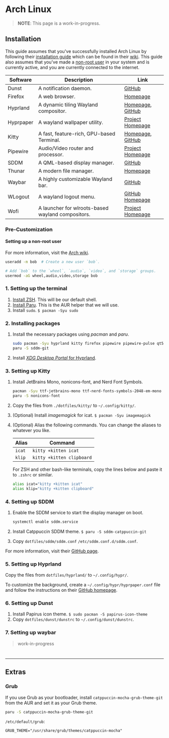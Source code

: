 # Arch Linux

> **NOTE**: This page is a work-in-progress.

## Installation

This guide assumes that you've successfully installed Arch Linux by following their [installation guide](https://wiki.archlinux.org/title/Installation_guide) which can be found in their [wiki](https://wiki.archlinux.org/). This guide also assumes that you've made a [non-root user](#Setting-up-a-non-root-user) in your system and is currently active, and you are currently connected to the internet.

| Software                 | Description                                       | Link                                                                                        |
| ------------------------ | ------------------------------------------------- | ------------------------------------------------------------------------------------------- |
| Dunst                    | A notification daemon.                            | [GitHub](https://github.com/dunst-project/dunst)                                            |
| Firefox                  | A web browser.                                    | [Homepage](https://firefox.com/)                                                            |
| Hyprland                 | A dynamic tiling Wayland compositor.              | [Homepage](https://hyprland.org/), [GitHub](https://github.com/hyprwm/Hyprland)             |
| Hyprpaper                | A wayland wallpaper utility.                      | [Project Homepage](https://github.com/hyprwm/hyprpaper)                                     |
| Kitty                    | A fast, feature-rich, GPU-based Terminal.         | [Homepage](https://sw.kovidgoyal.net/kitty/), [GitHub](https://github.com/kovidgoyal/kitty) |
| Pipewire                 | Audio/Video router and processor.                 | [Project Homepage](https://gitlab.freedesktop.org/pipewire/pipewire/)                       |
| SDDM                     | A QML-based display manager.                      | [GitHub](https://github.com/sddm/sddm)                                                      |
| Thunar                   | A modern file manager.                            | [Homepage](https://docs.xfce.org/xfce/thunar/start)                                         |
| Waybar                   | A highly customizable Wayland bar.                | [GitHub](https://github.com/Alexays/Waybar)                                                 |
| WLogout                  | A wayland logout menu.                            | [GitHub Homepage](https://github.com/ArtsyMacaw/wlogout)                                    |
| Wofi                     | A launcher for wlroots-based wayland compositors. | [Project Homepage](https://hg.sr.ht/~scoopta/wofi)                                          |

### Pre-Customization

#### Setting up a non-root user

For more information, visit the [Arch wiki](https://wiki.archlinux.org/title/Users_and_groups).

```bash
useradd -m bob  # Create a new user `bob`.

# Add `bob` to the `wheel`, `audio`, `video`, and `storage` groups.
usermod -aG wheel,audio,video,storage bob
```

### 1. Setting up the terminal

1. [Install ZSH](https://github.com/SetupGuides/ZSH). This will be our default shell.
2. [Install Paru](https://github.com/Morganamilo/paru). This is the AUR helper that we will use.
3. Install `sudo`. `$ pacman -Syu sudo`

### 2. Installing packages

1. Install the necessary packages using *pacman* and *paru*.

    ```bash
    sudo pacman -Syu hyprland kitty firefox pipewire pipewire-pulse qt5-wayland qt6-wayland hyprpaper polkit-kde-agent waybar otf-font-awesome thunar gvfs tumbler ffmpegthumbnailer wofi
    paru -S sddm-git
    ```

2. Install [*XDG Desktop Portal* for Hyprland](https://wiki.hyprland.org/Useful-Utilities/Hyprland-desktop-portal/).

### 3. Setting up Kitty

1. Install JetBrains Mono, nonicons-font, and Nerd Font Symbols.

    ```bash
    pacman -Syu ttf-jetbrains-mono ttf-nerd-fonts-symbols-2048-em-mono
    paru -S nonicons-font
    ```

2. Copy the files from `./dotfiles/kitty/` to `~/.config/kitty/`.
3. (Optional) Install *imagemagick* for icat. `$ pacman -Syu imagemagick`
4. (Optional) Alias the following commands. You can change the aliases to whatever you like.

    | Alias   | Command                   |
    | ------- | ------------------------- |
    | `icat`  | `kitty +kitten icat`      |
    | `klip`  | `kitty +kitten clipboard` |

    For ZSH and other bash-like terminals, copy the lines below and paste it to `.zshrc` or similar.

    ```bash
    alias icat="kitty +kitten icat"
    alias klip="kitty +kitten clipboard"
    ```

### 4. Setting up SDDM

1. Enable the SDDM service to start the display manager on boot.

    ```bash
    systemctl enable sddm.service
    ```

2. Install Catppuccin SDDM theme. `$ paru -S sddm-catppuccin-git`
3. Copy `dotfiles/sddm/sddm.conf` `/etc/sddm.conf.d/sddm.conf`.

For more information, visit their [GitHub page](https://github.com/khaneliman/sddm-catppuccin).

### 5. Setting up Hyprland

Copy the files from `dotfiles/hyprland/` to `~/.config/hypr/`.

To customize the background, create a `~/.config/hypr/hyprpaper.conf` file and follow the instructions on their [GitHub homepage](https://github.com/hyprwm/hyprpaper).

### 6. Setting up Dunst

1. Install Papirus icon theme. `$ sudo pacman -S papirus-icon-theme`
2. Copy `dotfiles/dunst/dunstrc` to `~/.config/dunst/dunstrc`.

### 7. Setting up waybar

> work-in-progress

#

-----

## Extras

### Grub

If you use Grub as your bootloader, install `catppuccin-mocha-grub-theme-git` from the AUR and set it as your Grub theme.

```bash
paru -S catppuccin-mocha-grub-theme-git
```

`/etc/default/grub`:

```
GRUB_THEME="/usr/share/grub/themes/catppuccin-mocha"
```
